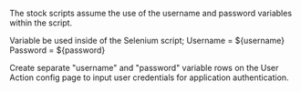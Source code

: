 The stock scripts assume the use of the username and password variables within the script. 

Variable be used inside of the Selenium script;
Username = ${username}
Password = ${password}


Create separate "username" and "password" variable rows on the User Action config page to input user credentials for application authentication. 
